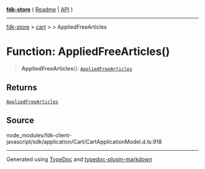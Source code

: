 [**fdk-store**](../../../README.md) ( [Readme](../../../README.md) \| [API](../../../API.md) )

---

[fdk-store](../../../API.md) > [cart](../../README.md) > [<internal>](../README.md) > AppliedFreeArticles

# Function: AppliedFreeArticles()

> **AppliedFreeArticles**(): [`AppliedFreeArticles`](../type-aliases/type-alias.AppliedFreeArticles.md)

## Returns

[`AppliedFreeArticles`](../type-aliases/type-alias.AppliedFreeArticles.md)

## Source

node_modules/fdk-client-javascript/sdk/application/Cart/CartApplicationModel.d.ts:918

---

Generated using [TypeDoc](https://typedoc.org/) and [typedoc-plugin-markdown](https://www.npmjs.com/package/typedoc-plugin-markdown)
